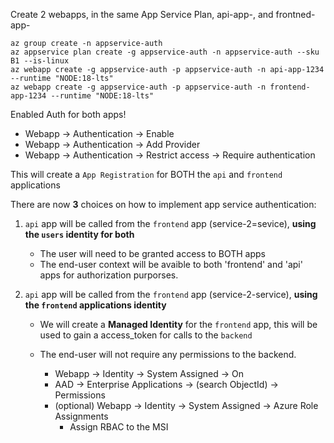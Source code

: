 

Create 2 webapps, in the same App Service Plan, api-app-<unique>, and frontned-app-<unique>

```
az group create -n appservice-auth
az appservice plan create -g appservice-auth -n appservice-auth --sku B1 --is-linux 
az webapp create -g appservice-auth -p appservice-auth -n api-app-1234 --runtime "NODE:18-lts"
az webapp create -g appservice-auth -p appservice-auth -n frontend-app-1234 --runtime "NODE:18-lts"

```

Enabled Auth for both apps!

* Webapp -> Authentication -> Enable 
* Webapp -> Authentication -> Add Provider
* Webapp -> Authentication -> Restrict access -> Require authentication

This will create a `App Registration` for BOTH the `api` and `frontend` applications


There are now __3__ choices on how to implement app service authentication:

1. `api` app will be called from the `frontend` app (service-2=sevice), __using the `users` identity for both__
   * The user will need to be granted access to BOTH apps
   * The end-user context will be avaible to both 'frontend' and 'api' apps for authorization purporses.

2. `api` app will be called from the `frontend` app (service-2-service), __using the `frontend` applications identity__
   * We will create a __Managed Identity__ for the `frontend` app, this will be used to gain a access_token for calls to the `backend`
   * The end-user will not require any permissions to the backend.

       * Webapp -> Identity -> System Assigned -> On
       * AAD -> Enterprise Applications -> (search ObjectId) -> Permissions
       * (optional) Webapp -> Identity -> System Assigned -> Azure Role Assignments
          * Assign RBAC to the MSI